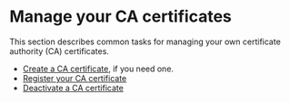 # Manage your CA certificates<a name="manage-your-CA-certs"></a>

This section describes common tasks for managing your own certificate authority \(CA\) certificates\.
+ [Create a CA certificate](create-your-CA-cert.md), if you need one\.
+ [Register your CA certificate](register-CA-cert.md)
+ [Deactivate a CA certificate](deactivate-ca-cert.md)